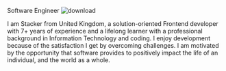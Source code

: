 Software Engineer
![download](https://github.com/superstar951220/superstar951220/assets/140625296/1e8aa633-24b2-477e-90c2-a0e4e9f8399f)

I am Stacker from United Kingdom, a solution-oriented Frontend developer with 7+ years of experience and a lifelong learner with a professional background in Information Technology and coding.
I enjoy development because of the satisfaction I get by overcoming challenges. I am motivated by the opportunity that software provides to positively impact the life of an individual, and the world as a whole.


